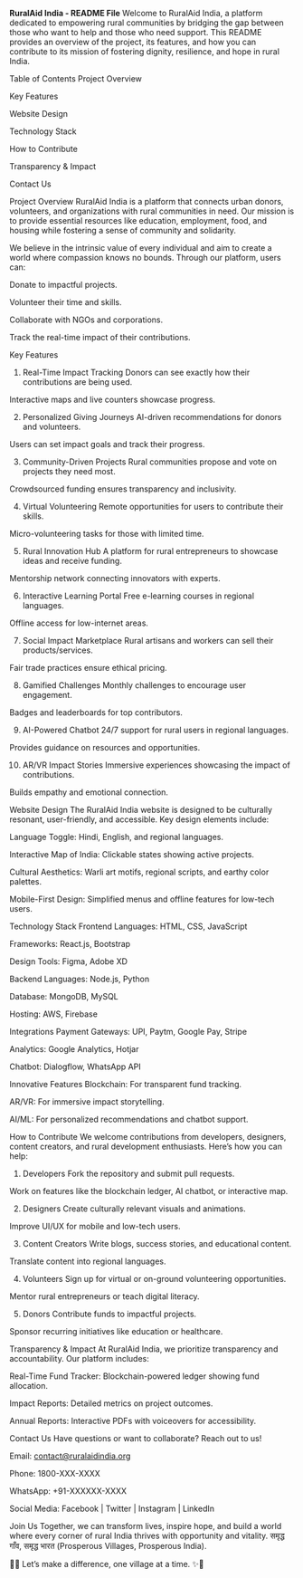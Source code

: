 **RuralAid India - README File**
Welcome to RuralAid India, a platform dedicated to empowering rural communities by bridging the gap between those who want to help and those who need support. This README provides an overview of the project, its features, and how you can contribute to its mission of fostering dignity, resilience, and hope in rural India.

Table of Contents
Project Overview

Key Features

Website Design

Technology Stack

How to Contribute

Transparency & Impact

Contact Us

Project Overview
RuralAid India is a platform that connects urban donors, volunteers, and organizations with rural communities in need. Our mission is to provide essential resources like education, employment, food, and housing while fostering a sense of community and solidarity.

We believe in the intrinsic value of every individual and aim to create a world where compassion knows no bounds. Through our platform, users can:

Donate to impactful projects.

Volunteer their time and skills.

Collaborate with NGOs and corporations.

Track the real-time impact of their contributions.

Key Features
1. Real-Time Impact Tracking
Donors can see exactly how their contributions are being used.

Interactive maps and live counters showcase progress.

2. Personalized Giving Journeys
AI-driven recommendations for donors and volunteers.

Users can set impact goals and track their progress.

3. Community-Driven Projects
Rural communities propose and vote on projects they need most.

Crowdsourced funding ensures transparency and inclusivity.

4. Virtual Volunteering
Remote opportunities for users to contribute their skills.

Micro-volunteering tasks for those with limited time.

5. Rural Innovation Hub
A platform for rural entrepreneurs to showcase ideas and receive funding.

Mentorship network connecting innovators with experts.

6. Interactive Learning Portal
Free e-learning courses in regional languages.

Offline access for low-internet areas.

7. Social Impact Marketplace
Rural artisans and workers can sell their products/services.

Fair trade practices ensure ethical pricing.

8. Gamified Challenges
Monthly challenges to encourage user engagement.

Badges and leaderboards for top contributors.

9. AI-Powered Chatbot
24/7 support for rural users in regional languages.

Provides guidance on resources and opportunities.

10. AR/VR Impact Stories
Immersive experiences showcasing the impact of contributions.

Builds empathy and emotional connection.

Website Design
The RuralAid India website is designed to be culturally resonant, user-friendly, and accessible. Key design elements include:

Language Toggle: Hindi, English, and regional languages.

Interactive Map of India: Clickable states showing active projects.

Cultural Aesthetics: Warli art motifs, regional scripts, and earthy color palettes.

Mobile-First Design: Simplified menus and offline features for low-tech users.

Technology Stack
Frontend
Languages: HTML, CSS, JavaScript

Frameworks: React.js, Bootstrap

Design Tools: Figma, Adobe XD

Backend
Languages: Node.js, Python

Database: MongoDB, MySQL

Hosting: AWS, Firebase

Integrations
Payment Gateways: UPI, Paytm, Google Pay, Stripe

Analytics: Google Analytics, Hotjar

Chatbot: Dialogflow, WhatsApp API

Innovative Features
Blockchain: For transparent fund tracking.

AR/VR: For immersive impact storytelling.

AI/ML: For personalized recommendations and chatbot support.

How to Contribute
We welcome contributions from developers, designers, content creators, and rural development enthusiasts. Here’s how you can help:

1. Developers
Fork the repository and submit pull requests.

Work on features like the blockchain ledger, AI chatbot, or interactive map.

2. Designers
Create culturally relevant visuals and animations.

Improve UI/UX for mobile and low-tech users.

3. Content Creators
Write blogs, success stories, and educational content.

Translate content into regional languages.

4. Volunteers
Sign up for virtual or on-ground volunteering opportunities.

Mentor rural entrepreneurs or teach digital literacy.

5. Donors
Contribute funds to impactful projects.

Sponsor recurring initiatives like education or healthcare.

Transparency & Impact
At RuralAid India, we prioritize transparency and accountability. Our platform includes:

Real-Time Fund Tracker: Blockchain-powered ledger showing fund allocation.

Impact Reports: Detailed metrics on project outcomes.

Annual Reports: Interactive PDFs with voiceovers for accessibility.

Contact Us
Have questions or want to collaborate? Reach out to us!

Email: contact@ruralaidindia.org

Phone: 1800-XXX-XXXX

WhatsApp: +91-XXXXXX-XXXX

Social Media: Facebook | Twitter | Instagram | LinkedIn

Join Us
Together, we can transform lives, inspire hope, and build a world where every corner of rural India thrives with opportunity and vitality. समृद्ध गाँव, समृद्ध भारत (Prosperous Villages, Prosperous India).

🌾✨ Let’s make a difference, one village at a time. ✨🌾

